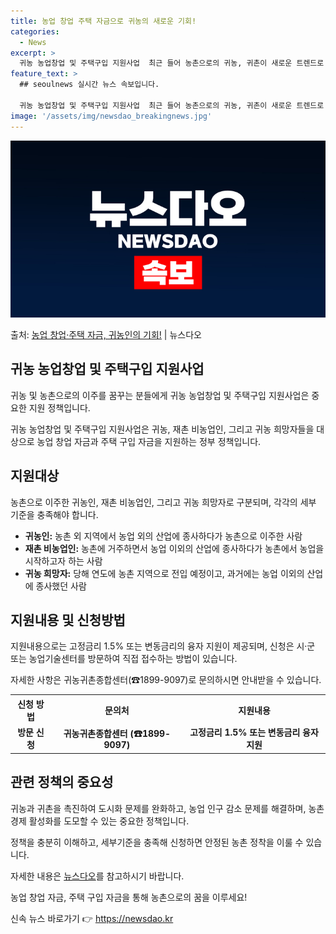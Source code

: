```yaml
---
title: 농업 창업 주택 자금으로 귀농의 새로운 기회!
categories:
  - News
excerpt: >
  귀농 농업창업 및 주택구입 지원사업  최근 들어 농촌으로의 귀농, 귀촌이 새로운 트렌드로 자리 잡고 있습니다…
feature_text: >
  ## seoulnews 실시간 뉴스 속보입니다.

  귀농 농업창업 및 주택구입 지원사업  최근 들어 농촌으로의 귀농, 귀촌이 새로운 트렌드로 자리 잡고 있습니다…
image: '/assets/img/newsdao_breakingnews.jpg'
---
```


![뉴스다오 속보](/assets/img/newsdao_breakingnews.jpg)

<p>출처: <a href="https://newsdao.kr/4686" rel="dofollow">농업 창업·주택 자금, 귀농인의 기회!</a> | 뉴스다오</p>

<h2 data-ke-size="size26">귀농 농업창업 및 주택구입 지원사업</h2>
귀농 및 농촌으로의 이주를 꿈꾸는 분들에게 귀농 농업창업 및 주택구입 지원사업은 중요한 지원 정책입니다.

<p data-ke-size="size16">귀농 농업창업 및 주택구입 지원사업은 귀농, 재촌 비농업인, 그리고 귀농 희망자들을 대상으로 농업 창업 자금과 주택 구입 자금을 지원하는 정부 정책입니다.</p>

<h2 data-ke-size="size24">지원대상</h2>
농촌으로 이주한 귀농인, 재촌 비농업인, 그리고 귀농 희망자로 구분되며, 각각의 세부 기준을 충족해야 합니다.

<ul>
  <li><b>귀농인:</b> 농촌 외 지역에서 농업 외의 산업에 종사하다가 농촌으로 이주한 사람</li>
  <li><b>재촌 비농업인:</b> 농촌에 거주하면서 농업 이외의 산업에 종사하다가 농촌에서 농업을 시작하고자 하는 사람</li>
  <li><b>귀농 희망자:</b> 당해 연도에 농촌 지역으로 전입 예정이고, 과거에는 농업 이외의 산업에 종사했던 사람</li>
</ul>

<h2 data-ke-size="size24">지원내용 및 신청방법</h2>
지원내용으로는 고정금리 1.5% 또는 변동금리의 융자 지원이 제공되며, 신청은 시·군 또는 농업기술센터를 방문하여 직접 접수하는 방법이 있습니다.

<p data-ke-size="size16">자세한 사항은 귀농귀촌종합센터(☎1899-9097)로 문의하시면 안내받을 수 있습니다.</p>

<table>
  <tr>
    <th>신청 방법</th>
    <th>문의처</th>
    <th>지원내용</th>
  </tr>
  <tr>
    <td style="text-align: center; height: 17px;"><b>방문 신청</b></td>
    <td style="text-align: center; height: 17px;"><b>귀농귀촌종합센터 (☎1899-9097)</b></td>
    <td style="text-align: center; height: 17px;"><b>고정금리 1.5% 또는 변동금리 융자 지원</b></td>
  </tr>
</table>

<h2 data-ke-size="size24">관련 정책의 중요성</h2>
귀농과 귀촌을 촉진하여 도시화 문제를 완화하고, 농업 인구 감소 문제를 해결하며, 농촌 경제 활성화를 도모할 수 있는 중요한 정책입니다.

<p data-ke-size="size16">정책을 충분히 이해하고, 세부기준을 충족해 신청하면 안정된 농촌 정착을 이룰 수 있습니다.</p>

<p data-ke-size="size16">자세한 내용은 <a href="https://newsdao.kr/4686">뉴스다오</a>를 참고하시기 바랍니다.</p>
<p data-ke-size="size16">농업 창업 자금, 주택 구입 자금을 통해 농촌으로의 꿈을 이루세요!</p> 

신속 뉴스 바로가기 👉 <a href="https://newsdao.kr" rel="dofollow">https://newsdao.kr</a>


